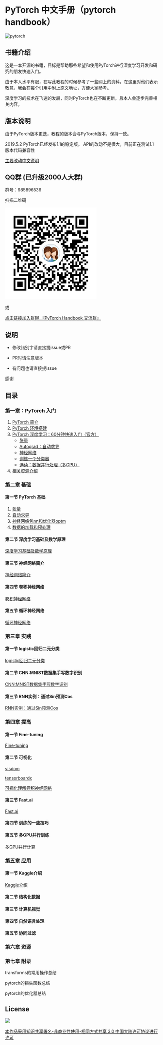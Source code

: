 # PyTorch 中文手册（pytorch handbook）
![pytorch](https://raw.githubusercontent.com/pytorch/pytorch/master/docs/source/_static/img/pytorch-logo-dark.png)

## 书籍介绍
这是一本开源的书籍，目标是帮助那些希望和使用PyTorch进行深度学习开发和研究的朋友快速入门。

由于本人水平有限，在写此教程的时候参考了一些网上的资料，在这里对他们表示敬意，我会在每个引用中附上原文地址，方便大家参考。

深度学习的技术在飞速的发展，同时PyTorch也在不断更新，且本人会逐步完善相关内容。

## 版本说明
由于PyTorch版本更迭，教程的版本会与PyTorch版本，保持一致。

2019.5.2 PyTorch已经发布1.1的稳定版。
API的改动不是很大，目前正在测试1.1版本代码兼容性


[主要改动中文说明](changelog-v1.1.md)

## QQ群 (已升级2000人大群)
群号：985896536

扫描二维码

![QR](PyTorch-Handbook-QR.png) 


或

[点击链接加入群聊 『PyTorch Handbook 交流群』](https://jq.qq.com/?_wv=1027&k=5L28MSZ)

## 说明

- 修改错别字请直接提issue或PR

- PR时请注意版本

- 有问题也请直接提issue

感谢

## 目录

### 第一章：PyTorch 入门

1. [PyTorch 简介](chapter1/1.1-pytorch-introduction.md)
2. [PyTorch 环境搭建](chapter1/1.2-pytorch-installation.md)
3. [PyTorch 深度学习：60分钟快速入门（官方）](chapter1/1.3-deep-learning-with-pytorch-60-minute-blitz.md)
    - [张量](chapter1/1_tensor_tutorial.ipynb)
    - [Autograd：自动求导](chapter1/2_autograd_tutorial.ipynb) 
    - [神经网络](chapter1/3_neural_networks_tutorial.ipynb)
    - [训练一个分类器](chapter1/4_cifar10_tutorial.ipynb)
    - [选读：数据并行处理（多GPU）](chapter1/5_data_parallel_tutorial.ipynb)
4. [相关资源介绍](chapter1/1.4-pytorch-resource.md)

### 第二章 基础
#### 第一节 PyTorch 基础
1. [张量](chapter2/2.1.1.pytorch-basics-tensor.ipynb)
2. [自动求导](chapter2/2.1.2-pytorch-basics-autograd.ipynb)
3. [神经网络包nn和优化器optm](chapter2/2.1.3-pytorch-basics-nerual-network.ipynb)
4. [数据的加载和预处理](chapter2/2.1.4-pytorch-basics-data-lorder.ipynb)
#### 第二节 深度学习基础及数学原理

[深度学习基础及数学原理](chapter2/2.2-deep-learning-basic-mathematics.ipynb)

#### 第三节 神经网络简介

[神经网络简介](chapter2/2.3-deep-learning-neural-network-introduction.ipynb)

#### 第四节 卷积神经网络

[卷积神经网络](chapter2/2.4-cnn.ipynb)

#### 第五节 循环神经网络

[循环神经网络](chapter2/2.5-rnn.ipynb)

### 第三章 实践
#### 第一节 logistic回归二元分类

[logistic回归二元分类](chapter3/3.1-logistic-regression.ipynb)


#### 第二节 CNN:MNIST数据集手写数字识别

[CNN:MNIST数据集手写数字识别](chapter3/3.2-mnist.ipynb)

#### 第三节 RNN实例：通过Sin预测Cos

[RNN实例：通过Sin预测Cos](chapter3/3.3-rnn.ipynb)

### 第四章 提高
#### 第一节 Fine-tuning

[Fine-tuning](chapter4/4.1-fine-tuning.ipynb)

#### 第二节 可视化

[visdom](chapter4/4.2.1-visdom.ipynb)

[tensorboardx](chapter4/4.2.2-tensorboardx.ipynb)

[可视化理解卷积神经网络](chapter4/4.2.3-cnn-visualizing.ipynb)

#### 第三节 Fast.ai
[Fast.ai](chapter4/4.3-fastai.ipynb)
#### 第四节 训练的一些技巧

#### 第五节 多GPU并行训练
[多GPU并行计算](chapter4/4.5-multiply-gpu-parallel-training.ipynb)

### 第五章 应用
#### 第一节 Kaggle介绍
[Kaggle介绍](chapter5/5.1-kaggle.md)
#### 第二节 结构化数据
#### 第三节 计算机视觉
#### 第四节 自然语言处理
#### 第五节 协同过滤

### 第六章 资源


### 第七章 附录
transforms的常用操作总结

pytorch的损失函数总结

pytorch的优化器总结

## License

![](https://i.creativecommons.org/l/by-nc-sa/3.0/88x31.png)

[本作品采用知识共享署名-非商业性使用-相同方式共享 3.0  中国大陆许可协议进行许可](http://creativecommons.org/licenses/by-nc-sa/3.0/cn)
